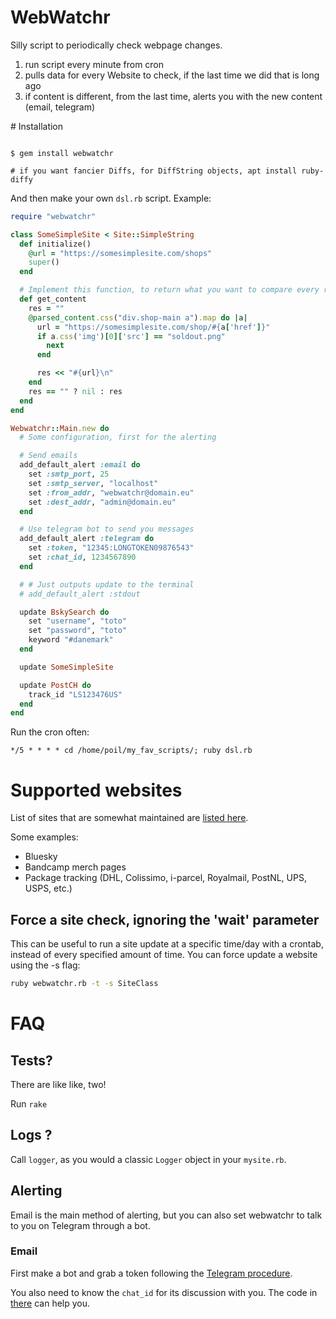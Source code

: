# WebWatchr

Silly script to periodically check webpage changes.

1. run script every minute from cron
2. pulls data for every Website to check, if the last time we did that is long ago
4. if content is different, from the last time, alerts you with the new content (email, telegram)

# Installation

```shell

$ gem install webwatchr

# if you want fancier Diffs, for DiffString objects, apt install ruby-diffy
```

And then make your own `dsl.rb` script. Example:

```ruby
require "webwatchr"

class SomeSimpleSite < Site::SimpleString
  def initialize()
    @url = "https://somesimplesite.com/shops"
    super()
  end

  # Implement this function, to return what you want to compare every run
  def get_content
    res = ""
    @parsed_content.css("div.shop-main a").map do |a|
      url = "https://somesimplesite.com/shop/#{a['href']}"
      if a.css('img')[0]['src'] == "soldout.png"
        next
      end

      res << "#{url}\n"
    end
    res == "" ? nil : res
  end
end

Webwatchr::Main.new do
  # Some configuration, first for the alerting

  # Send emails
  add_default_alert :email do
    set :smtp_port, 25
    set :smtp_server, "localhost"
    set :from_addr, "webwatchr@domain.eu"
    set :dest_addr, "admin@domain.eu"
  end

  # Use telegram bot to send you messages
  add_default_alert :telegram do
    set :token, "12345:LONGTOKEN09876543"
    set :chat_id, 1234567890
  end

  # # Just outputs update to the terminal
  # add_default_alert :stdout

  update BskySearch do
    set "username", "toto"
    set "password", "toto"
    keyword "#danemark"
  end

  update SomeSimpleSite

  update PostCH do
    track_id "LS123476US"
  end
end
```

Run the cron often:

```
*/5 * * * * cd /home/poil/my_fav_scripts/; ruby dsl.rb
```

# Supported websites

List of sites that are somewhat maintained are [listed here](https://github.com/conchyliculture/webwatchr).

Some examples:

* Bluesky
* Bandcamp merch pages
* Package tracking (DHL, Colissimo, i-parcel, Royalmail, PostNL, UPS, USPS, etc.)


## Force a site check, ignoring the 'wait' parameter

This can be useful to run a site update at a specific time/day with a crontab, instead of every specified amount of time. You can force update a website using the -s flag:
```bash
ruby webwatchr.rb -t -s SiteClass
```

# FAQ
## Tests?

There are like like, two! 

Run `rake`

## Logs ?

Call `logger`, as you would a classic `Logger` object in your `mysite.rb`.

## Alerting

Email is the main method of alerting, but you can also set webwatchr to talk to you on Telegram through a bot.

### Email

First make a bot and grab a token following the [Telegram procedure](https://core.telegram.org/bots#6-botfather).

You also need to know the `chat_id` for its discussion with you. The code in [there](https://github.com/atipugin/telegram-bot-ruby/blob/master/examples/bot.rb) can help you.

